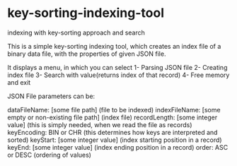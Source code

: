 # key-sorting-indexing-tool
indexing with key-sorting approach and search

This is a simple key-sorting indexing tool, which creates an index file of a binary data file, with the properties of given JSON file.

It displays a menu, in which you can select
1- Parsing JSON file
2- Creating index file
3- Search with value(returns index of that record)
4- Free memory and exit

JSON File parameters can be:

dataFileName: [some file path] (file to be indexed)
indexFileName: [some empty or non-existing file path] (index file)
recordLength: [some integer value] (this is simply needed, when we read the file as records)
keyEncoding: BIN or CHR (this determines how keys are interpreted and sorted)
keyStart: [some integer value] (index starting position in a record)
keyEnd: [some integer value] (index ending position in a record)
order: ASC or DESC (ordering of values)
